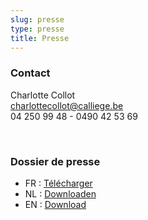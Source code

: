 ```yaml
---
slug: presse
type: presse
title: Presse
---
```


### Contact

Charlotte Collot  
[charlottecollot@calliege.be](mailto:charlottecollot@calliege.be)  
04&nbsp;250&nbsp;99&nbsp;48 - 0490&nbsp;42&nbsp;53&nbsp;69

<br>

### Dossier de presse

- FR : [Télécharger](/assets/pdf/darwin-l-original-dossier-de-presse-fr-cite-miroir.pdf)
- NL : [Downloaden](/assets/pdf/darwin-l-original-persbericht-nl-cite-miroir.pdf)
- EN : [Download](/assets/pdf/darwin-l-original-press-folder-en-cite-miroir.pdf)